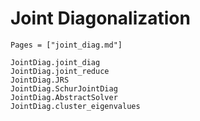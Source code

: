 # Joint Diagonalization

```@index
Pages = ["joint_diag.md"]
```

```@docs 
JointDiag.joint_diag
JointDiag.joint_reduce
JointDiag.JRS
JointDiag.SchurJointDiag
JointDiag.AbstractSolver
JointDiag.cluster_eigenvalues
```

